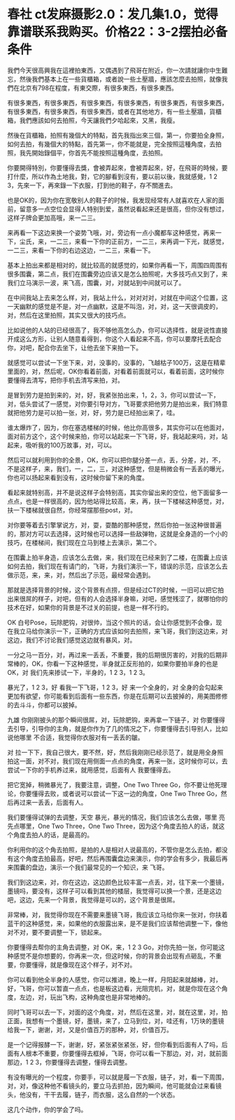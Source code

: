# 春社 ct发麻摄影2.0：发几集1.0，觉得靠谱联系我购买。价格22：3-2摆拍必备条件

我們今天很高興我在這裡拍東西，又偶遇到了飛哥在附近，你一次請就讓你中生難忘，然後我們基本上在一些貨櫃箱，或者說一些土壓牆，應該怎麼去拍照，就像我們在北京有798在程度，有東交際，有很多東西，有很多東西。

有很多東西，有很多東西，有很多東西，有很多東西，有很多東西，有很多東西，有很多東西，有很多東西，有很多東西，或者在其他地方，有一些土壓牆，貨櫃箱，我們應該如何去拍照，今天讓我們夕哈起來，又黑，我瘦。

然後在貨櫃箱，拍照有幾個大的特點，首先我指出來三個，第一，你要拍全身照，如何去拍，有幾個大的特點，首先第一，你不能就是，完全按照這種角度，去拍照，我先開始錄個平，你首先不能按照這種角度，去拍照。

你要開得特別，你要懂得去獎，會被弄起來，會被弄起來，好，在飛哥的時候，要打什麼，所以作為土地我，對，它的腳看到沒有，要以前以後，我就感覺，1 2 3，先來一下，再來錄一下衣服，打到他的鞋子，存不關進去。

也是OK的，因为你在宽敬别人的鞋子的时候，我发现经常有人就喜欢在人家的面前，留意多一点空位会显得人特别到爱，虽然说看起来还是很高，但你没有想过，这样子牌会更加高哦，来一二三。

来再看一下这边来换一个姿势飞哦，对，旁边有一点小魔都车这种感觉，再来一下，尘氏，来，一二三，来看一下你的正前方，一二三，来再调一下光，就感觉，一二三，来看一下你的右边这边，一二三，来看一下。

基本上拍出来都是相对的，就比较高的就感觉的，如果你再看一下，周围四周围有很多围囊，第二点，我们在围囊旁边应该又是怎么拍照呢，大多技巧点又到了，来我们立马演示一波，来飞高，围囊，对，对就站到中间就可以了。

在中间我站上去来怎么样，对，我站上什么，对对对对，对就在中间这个位置，这一天幽默的感觉是不是，对一点幽默，这是不叫泡，对，对，这一天很调皮的，对，然后在这里拍照，其实又很大的技巧点。

比如说他的人站的已经很高了，我不够他高怎么办，你可以选择性，就是说性直接开成这么方形，让别人随意看得到，你这个人看起来不高，你可以要摩托去配合你，对吧，配合你去坐下，让他去坐下来拍一下。

就感觉可以尝试一下坐下来，对，没事的，没事的，飞越枯子100万，这是在精辈里面的，对，然后呢，OK你看着前面，对看着前面就可以，看着前面，这时候你要懂得去清写，把你手机去清写来拍，对。

是冒到劳力是拍到来的，对，好，我紧张拍出来，1，2，3，你可以尝试一下，对，低头尝试了一感觉，对你要引导对方，飞哥要求把他劳力是拍出来，我们特意就把他劳力是可以拍一张，对，好，劳力是已经拍出来了，哇。

谁太爆炸了，因为，你在塞选楼梯的时候，他比你高很多，其实你可以在他面对，面对前方这个，这个时候来拍，你可以站起来一下飞哥，好，我站起来吗，对，站起来，吸听我的100万故事，对，可以。

然后可以就利用到你的全景，OK，你可以把你腿分差一点，丢，分差，对，不，不是这样子，来，我们，一，二，三，对这种感觉，但是稍微会有一丢丢的曝光，你也可以扬起来看到没有，这时候你留下来的角度。

看起来就特别高，并不是说这样子会特别高，其实你留出来的空位，他下面留多一点点，也是一样很高的，因为他站得比较高，来，再，扶一下楼梯这种感觉，对，扶一下楼梯就很自然，你经常摆那些post，对。

对你要等着去引擎掌说方，对，耍，耍酷的那种感觉，然后你拍一张这种很普遍的，那对方可以去选择，这时候也可以选择一些敌弹物，这就是全身造的一个小的技巧，在楼梯间，我们现在立马到楼上去演示，第二个。

在围囊上拍半身造，应该怎么去做，来，我们现在已经来到了二楼，在围囊上应该如何去拍，我们现在有请门的，飞哥，为我们演示一下，错误的示范，应该怎么去做示范，来，来，对，然后出了示范，最经常会遇到。

那就是选择背景的时候，这个背景有点捞，但是经过CT的时候，一旧可以把它拍出来很屌的样子，对吧，但有的人会选择半身嘛，对吧，感觉残涩了，就哪怕你的技术在好，如果你的背景是不过关的前提，也是一样不行的。

OK 白号Pose，玩除肥钩，对很帅，当这个照片的话，会让你感觉到不会像，现在我立马给你演示一下，正确的方式应该如何去拍照，来飞哥，我们到这边来，对 这边，我们不讨论我们感觉这边就有暴风，对。

一分之马一百分，对，再过来一丢丢，不重要，我的后期很厉害的，对我的后期非常棒的，OK，你看一下这种感觉，半身就正反形拍的，如果你要拍半身的也是OK，对 我们先来掺试一下，半身的，1 2 3，1 2 3。

暴光了，1 2 3，好 看我一下飞哥，1 2 3，好 来一个全身的，对 全身的会勾起来更加有欲望，你可能看到后面有一些东西，你是在后期可以去披掉的，用美图修修的去斗斗，你都可以披掉。

九雄 你刚刚披头的那个瞬间很屌，对，玩除肥钩，来再拿一下链子，对 你要懂得去引导，引导你的主角，就是你作为了几的情况之下，你要懂得去引导别人，比如说他哪里 不合适，我觉得你衣服对有一丢丢的皺。

对 拉一下下，我自己很大，要不然，好，然后我刚刚已经示范了，就是用全身照拍这一面，对不对，我们现在用侧面一点点的角度，再来一张，这时候你可以，去尝试一下你的手机养过来，就用感觉，后面有人 我要懂得去。

把它宽掉，稍微暴光了，我要注意，调整，One Two Three Go，你不要让他死理论，你要懂得去败，或者说可以尝试一下这一边的角度，One Two Three Go，然后再过来一丢丢，后面有人。

我们要懂得试弹的去调整，天空 暴光，暴光的情况，我们应该怎么去做，哪里 亮先点哪里，One Two Three，One Two Three，因为这个角度去拍人的话，就这个角度去拍人的话，是最高的。

你利用你的这个角去拍照，是拍的人是相对人说最高的，不管你是怎么去拍，都没有这个角度去拍最高，好吧，然后再围囊盘边来演示，你的学会有多少，我最后再来围囊的盘边，演示一个我们最常见的一个知识，来 飞哥。

我们到这边来，对，你在这边，这边颜色比较丰富一点丢，对，往下来一个墨镜，墨镜吗，要没有，这样子可以看到其他的楼层，我觉得可以换一个景，还是这边吧，这边，先来一个背景，我觉得是可以的，这个背景是很屌。

非常棒，对，我觉得你现在不需要来墨镜飞哥，我应该立马给你来一张对，你扶着蓝干的这种感觉，来，如果他的衣服露出来，是不是我们应该帮他调整一下，像他对不对，要不要调整一下，锁起来。

你要懂得去帮你的主角去调整，对 OK，来，1 2 3 Go，对你先拍一张，你可能这种感觉不是你想要的，你再来一次，但这时候，你的背景会出现有点砸乱，不重要，你要懂得，就是像现在这个样子，对不对。

你可以看到他全半身的人感觉，你可以推进，晚上一样，月阳起来就越棒，对，好，飞哥，你可以暂直一点点，也是板这边看，光阻完机，对，就是你现在这个角度，左边，对，玩出飞构，这种角度也是非常地棒的。

同时飞哥可以去一下，对面的这个角度，对，然后在这里，对，就在这里，对，拍正面，我想有一个墨镜，好，墨镜，来了，立马到位，对，哇还有，1万块的墨镜给我一下，谢谢，对，又是价值百万的那种，对，价值百万。

是一个记得报酵一下，谢谢，好，紧张紧张紧张，好，但你看到后面有人了吗，后面有人根本不重要，你要懂得去框掉，飞哥，你可以看一下那边，对，对，就前面那边，1 2 3，你要懂得去调整，懂得去调整。

有没有曝光的一个程度，你要手，可以就是履一下衣服，链子，对，看一下周围，对，对，像这种他不看镜头的，要立马去抓拍，因为瞬间，他可能就会过来看镜头，他没有，干干去履，链子，而衣服，这么自然的一个状态。

这几个动作，你的学会了吗。